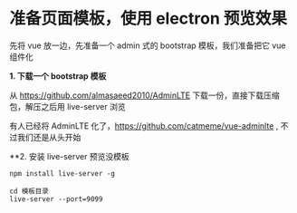 # 准备页面模板，使用 electron 预览效果

先将 vue 放一边，先准备一个 admin 式的 bootstrap 模板，我们准备把它 vue 组件化


**1. 下载一个 bootstrap 模板**

从 https://github.com/almasaeed2010/AdminLTE 下载一份，直接下载压缩包，解压之后用 live-server 浏览


有人已经将 AdminLTE 化了，https://github.com/catmeme/vue-adminlte , 不过我们还是从头开始

**2. 安装 live-server 预览没模板

```
npm install live-server -g
```

```
cd 模板目录
live-server --port=9099
```







